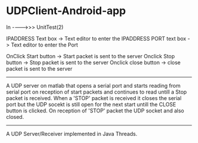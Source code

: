 # UDPClient-Android-app

In ---->>> UnitTest(2)

IPADDRESS Text box -> Text editor to enter the IPADDRESS
PORT text box      -> Text editor to enter the Port 

OnClick Start button -> Start packet is sent to the server
Onclick Stop button -> Stop packet is sent to the server
Onclick close button -> close packet is sent to the server

---------------------------------------------------------------
A UDP server on matlab that opens a serial port and starts reading from serial port on reception of start packets and continues to read untill a Stop packet is received. When a 'STOP' packet is received it closes the serial port but the UDP socekt is still open for the next start untill the CLOSE button is clicked. On reception of 'STOP' packet the UDP socket and also closed.

---------------------------------------------------------------
A UDP Server/Receiver implemented in Java Threads. 
